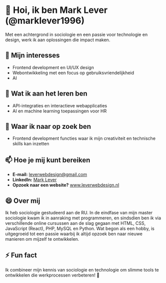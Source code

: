 # 👋 Hoi, ik ben Mark Lever (@marklever1996)  
Met een achtergrond in sociologie en een passie voor technologie en design, werk ik aan oplossingen die impact maken.  

## 👀 Mijn interesses  
- Frontend development en UI/UX design  
- Webontwikkeling met een focus op gebruiksvriendelijkheid
- AI

## 🌱 Wat ik aan het leren ben  
- API-integraties en interactieve webapplicaties  
- AI en machine learning toepassingen voor HR  

## 💞️ Waar ik naar op zoek ben  
- Frontend development functies waar ik mijn creativiteit en technische skills kan inzetten  

## 📫 Hoe je mij kunt bereiken  
- **E-mail:** leverwebdesign@gmail.com
- **LinkedIn:** [Mark Lever](https://www.linkedin.com/in/mark-lever/)
- **Opzoek naar een website?** www.leverwebdesign.nl

## 😄 Over mij  
Ik heb sociologie gestudeerd aan de RU. In de eindfase van mijn master sociologie kwam ik in aanraking met programmeren, en sindsdien ben ik via verschillende online cursussen aan de slag gegaan met HTML, CSS, JavaScript (React), PHP, MySQL en Python. Wat begon als een hobby, is uitgegroeid tot een passie waarbij ik altijd opzoek ben naar nieuwe manieren om mijzelf te ontwikkelen. 

## ⚡ Fun fact  
Ik combineer mijn kennis van sociologie en technologie om slimme tools te ontwikkelen die werkprocessen verbeteren! 🚀  
